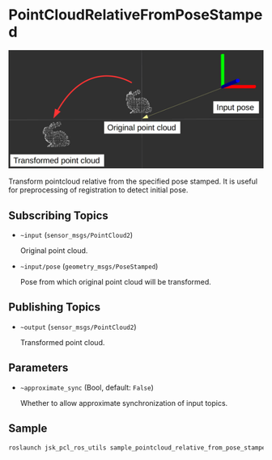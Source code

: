# PointCloudRelativeFromPoseStamped

![](images/pointcloud_relative_from_pose_stamped.png)

Transform pointcloud relative from the specified pose stamped.
It is useful for preprocessing of registration to detect initial pose.

## Subscribing Topics
* `~input` (`sensor_msgs/PointCloud2`)

  Original point cloud.

* `~input/pose` (`geometry_msgs/PoseStamped`)

  Pose from which original point cloud will be transformed.


## Publishing Topics
* `~output` (`sensor_msgs/PointCloud2`)

  Transformed point cloud.


## Parameters
* `~approximate_sync` (Bool, default: `False`)

  Whether to allow approximate synchronization of input topics.


## Sample

```bash
roslaunch jsk_pcl_ros_utils sample_pointcloud_relative_from_pose_stamped.launch
```
